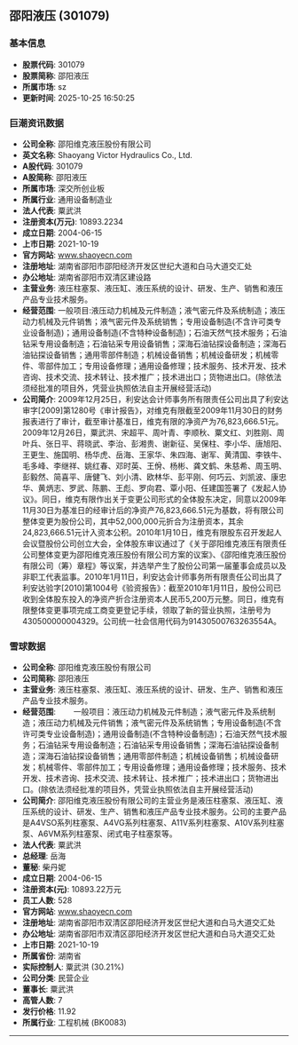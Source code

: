 ## 邵阳液压 (301079)

### 基本信息

- **股票代码**: 301079
- **股票简称**: 邵阳液压
- **所属市场**: sz
- **更新时间**: 2025-10-25 16:50:25

### 巨潮资讯数据

- **公司全称**: 邵阳维克液压股份有限公司
- **英文名称**: Shaoyang Victor Hydraulics Co., Ltd.
- **A股代码**: 301079
- **A股简称**: 邵阳液压
- **所属市场**: 深交所创业板
- **所属行业**: 通用设备制造业
- **法人代表**: 粟武洪
- **注册资本(万元)**: 10893.2234
- **成立日期**: 2004-06-15
- **上市日期**: 2021-10-19
- **官方网站**: www.shaoyecn.com
- **注册地址**: 湖南省邵阳市邵阳经济开发区世纪大道和白马大道交汇处
- **办公地址**: 湖南省邵阳市双清区建设路
- **主营业务**: 液压柱塞泵、液压缸、液压系统的设计、研发、生产、销售和液压产品专业技术服务。
- **经营范围**: 一般项目:液压动力机械及元件制造；液气密元件及系统制造；液压动力机械及元件销售；液气密元件及系统销售；专用设备制造(不含许可类专业设备制造)；通用设备制造(不含特种设备制造)；石油天然气技术服务；石油钻采专用设备制造；石油钻采专用设备销售；深海石油钻探设备制造；深海石油钻探设备销售；通用零部件制造；机械设备销售；机械设备研发；机械零件、零部件加工；专用设备修理；通用设备修理；技术服务、技术开发、技术咨询、技术交流、技术转让、技术推广；技术进出口；货物进出口。(除依法须经批准的项目外，凭营业执照依法自主开展经营活动)
- **公司简介**: 2009年12月25日，利安达会计师事务所有限责任公司出具了利安达审字[2009]第1280号《审计报告》，对维克有限截至2009年11月30日的财务报表进行了审计，截至审计基准日，维克有限的净资产为76,823,666.51元。2009年12月26日，粟武洪、宋超平、周叶青、李顺秋、粟文红、刘胜刚、周叶兵、张日平、蒋晓武、李治、彭湘贵、谢新征、吴保柱、李小华、唐旭阳、王更生、施国明、杨华虎、岳海、王家华、朱四海、谢军、黄清国、李铁牛、毛多峰、李继祥、姚红春、邓时英、王佾、杨彬、龚文鹤、朱慈希、周玉明、彭毅然、简喜平、唐健飞、刘小清、欧林华、彭平刚、何巧云、刘凯波、康忠华、黄炳志、罗武、陈鹏、王彪、罗向君、覃小阳、任建国签署了《发起人协议》。同日，维克有限作出关于变更公司形式的全体股东决定，同意以2009年11月30日为基准日的经审计后的净资产76,823,666.51元为基数，将有限公司整体变更为股份公司，其中52,000,000元折合为注册资本，其余24,823,666.51元计入资本公积。2010年1月10日，维克有限股东召开发起人会议暨股份公司创立大会，全体股东审议通过了《关于邵阳维克液压有限责任公司整体变更为邵阳维克液压股份有限公司方案的议案》、《邵阳维克液压股份有限公司（筹）章程》等议案，并选举产生了股份公司第一届董事会成员以及非职工代表监事。2010年1月11日，利安达会计师事务所有限责任公司出具了利安达验字[2010]第1004号《验资报告》：截至2010年1月11日，股份公司已收到全体股东投入的净资产折合注册资本人民币5,200万元整。同日，维克有限整体变更事项完成工商变更登记手续，领取了新的营业执照，注册号为430500000004329。公司统一社会信用代码为91430500763263554A。

### 雪球数据

- **公司全称**: 邵阳维克液压股份有限公司
- **公司简称**: 邵阳液压
- **主营业务**: 液压柱塞泵、液压缸、液压系统的设计、研发、生产、销售和液压产品专业技术服务。
- **经营范围**: 　　一般项目：液压动力机械及元件制造；液气密元件及系统制造；液压动力机械及元件销售；液气密元件及系统销售；专用设备制造(不含许可类专业设备制造)；通用设备制造(不含特种设备制造)；石油天然气技术服务；石油钻采专用设备制造；石油钻采专用设备销售；深海石油钻探设备制造；深海石油钻探设备销售；通用零部件制造；机械设备销售；机械设备研发；机械零件、零部件加工；专用设备修理；通用设备修理；技术服务、技术开发、技术咨询、技术交流、技术转让、技术推广；技术进出口；货物进出口。(除依法须经批准的项目外，凭营业执照依法自主开展经营活动)
- **公司简介**: 邵阳维克液压股份有限公司的主营业务是液压柱塞泵、液压缸、液压系统的设计、研发、生产、销售和液压产品专业技术服务。公司的主要产品是A4VSO系列柱塞泵、A4VG系列柱塞泵、A11V系列柱塞泵、A10V系列柱塞泵、A6VM系列柱塞泵、闭式电子柱塞泵等。
- **法人代表**: 粟武洪
- **总经理**: 岳海
- **董秘**: 柴丹妮
- **成立日期**: 2004-06-15
- **注册资本(元)**: 10893.22万元
- **员工人数**: 528
- **官方网站**: www.shaoyecn.com
- **注册地址**: 湖南省邵阳市双清区邵阳经济开发区世纪大道和白马大道交汇处
- **办公地址**: 湖南省邵阳市双清区邵阳经济开发区世纪大道和白马大道交汇处
- **上市日期**: 2021-10-19
- **所属省份**: 湖南省
- **实际控制人**: 粟武洪 (30.21%)
- **公司分类**: 民营企业
- **董事长**: 粟武洪
- **高管人数**: 7
- **发行价格**: 11.92
- **所属行业**: 工程机械 (BK0083)

---